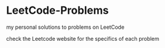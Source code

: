 # LeetCode-Problems
my personal solutions to problems on LeetCode

check the Leetcode website for the specifics of each problem
